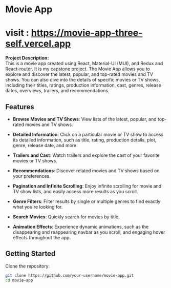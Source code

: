 # Movie App
# visit : https://movie-app-three-self.vercel.app
**Project Description:**  
This is a movie app created using React, Material-UI (MUI), and Redux and React-router. It is my capstone project. The Movie App allows you to explore and discover the latest, popular, and top-rated movies and TV shows. You can also dive into the details of specific movies or TV shows, including their titles, ratings, production information, cast, genres, release dates, overviews, trailers, and recommendations.

## Features

- **Browse Movies and TV Shows**: View lists of the latest, popular, and top-rated movies and TV shows.

- **Detailed Information**: Click on a particular movie or TV show to access its detailed information, such as title, rating, production details, plot, genre, release date, and more.

- **Trailers and Cast**: Watch trailers and explore the cast of your favorite movies or TV shows.

- **Recommendations**: Discover related movies and TV shows based on your preferences.

- **Pagination and Infinite Scrolling**: Enjoy infinite scrolling for movie and TV show lists, and easily access more results as you scroll.

- **Genre Filters**: Filter results by single or multiple genres to find exactly what you're looking for.

- **Search Movies**: Quickly search for movies by title.

- **Animation Effects**: Experience dynamic animations, such as the disappearing and reappearing navbar as you scroll, and engaging hover effects throughout the app.

## Getting Started

Clone the repository:

```bash
git clone https://github.com/your-username/movie-app.git
cd movie-app
```
